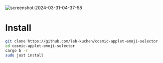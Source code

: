 ![screenshot-2024-03-31-04-37-58](https://github.com/leb-kuchen/cosmic-applet-emoji-selector/assets/102472435/6ff61fef-1751-4fc7-aef3-842fd2c26f54)

# Install 
```sh
git clone https://github.com/leb-kuchen/cosmic-applet-emoji-selector
cd cosmic-applet-emoji-selector
cargo b -r
sudo just install
```
